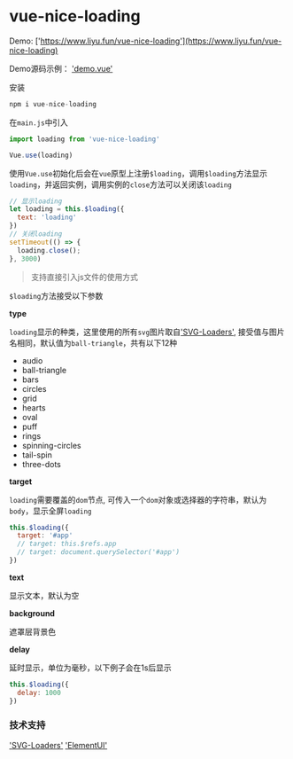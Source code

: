 # vue-nice-loading

Demo: ['https://www.liyu.fun/vue-nice-loading'](https://www.liyu.fun/vue-nice-loading)

Demo源码示例： ['demo.vue'](https://github.com/gitliyu/vue-nice-loading/blob/master/example/demo.vue)

安装
```javascript
npm i vue-nice-loading
```
在`main.js`中引入
```javascript
import loading from 'vue-nice-loading'

Vue.use(loading)
```
使用`Vue.use`初始化后会在`vue`原型上注册`$loading`，调用`$loading`方法显示`loading`，并返回实例，调用实例的`close`方法可以关闭该`loading`
```javascript
// 显示loading
let loading = this.$loading({
  text: 'loading'
})
// 关闭loading
setTimeout(() => {
  loading.close();
}, 3000)
```
> 支持直接引入js文件的使用方式

`$loading`方法接受以下参数

**type**

`loading`显示的种类，这里使用的所有`svg`图片取自['SVG-Loaders'](https://github.com/SamHerbert/SVG-Loaders), 接受值与图片名相同，默认值为`ball-triangle`，共有以下12种
- audio
- ball-triangle
- bars
- circles
- grid
- hearts
- oval
- puff
- rings
- spinning-circles
- tail-spin
- three-dots

**target** 

`loading`需要覆盖的`dom`节点, 可传入一个`dom`对象或选择器的字符串，默认为`body`，显示全屏`loading`
```javascript
this.$loading({
  target: '#app'
  // target: this.$refs.app
  // target: document.querySelector('#app')
})
```
**text**

显示文本，默认为空

**background**

遮罩层背景色

**delay**

延时显示，单位为毫秒，以下例子会在1s后显示
```javascript
this.$loading({
  delay: 1000
})
```

### 技术支持
['SVG-Loaders'](https://github.com/SamHerbert/SVG-Loaders)
['ElementUI'](https://github.com/ElemeFE/element)